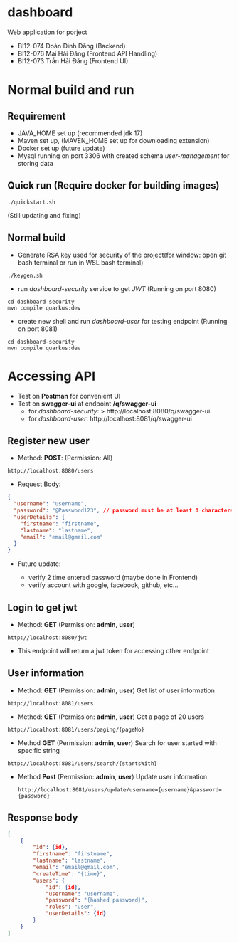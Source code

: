 # dashboard

Web application for porject

- BI12-074 Đoàn Đình Đăng (Backend)
- BI12-076 Mai Hải Đăng (Frontend API Handling)
- BI12-073 Trần Hải Đăng (Frontend UI)

# Normal build and run

## Requirement

- JAVA_HOME set up (recommended jdk 17)
- Maven set up, (MAVEN_HOME set up for downloading extension)
- Docker set up (future update)
- Mysql running on port 3306 with created schema _user-management_ for storing data

## Quick run (Require docker for building images)

```shell script
./quickstart.sh
```

(Still updating and fixing)

## Normal build

- Generate RSA key used for security of the project(for window: open git bash terminal or run in WSL bash terminal)

```shell script
./keygen.sh
```

- run _dashboard-security_ service to get _JWT_ (Running on port 8080)

```shell script
cd dashboard-security
mvn compile quarkus:dev
```

- create new shell and run _dashboard-user_ for testing endpoint (Running on port 8081)

```shell script
cd dashboard-security
mvn compile quarkus:dev
```

# Accessing API

- Test on **Postman** for convenient UI
- Test on **swagger-ui** at endpoint **/q/swagger-ui**
  - for _dashboard-security_: > http://localhost:8080/q/swagger-ui
  - for _dashboard-user_: http://localhost:8081/q/swagger-ui

## Register new user

- Method: **POST**: (Permission: All)

```url
http://localhost:8080/users
```

- Request Body:

```json
{
  "username": "username",
  "password": "@Password123", // password must be at least 8 characters, contain at least 1 uppercase letter, 1 lowercase letter, 1 number and 1 special character
  "userDetails": {
    "firstname": "firstname",
    "lastname": "lastname",
    "email": "email@gmail.com"
  }
}
```

- Future update:

  - verify 2 time entered password (maybe done in Frontend)
  - verify account with google, facebook, github, etc...

## Login to get jwt

- Method: **GET** (Permission: **admin**, **user**)

```url
http://localhost:8080/jwt
```

- This endpoint will return a jwt token for accessing other endpoint

## User information

- Method: **GET** (Permission: **admin**, **user**)
  Get list of user information

```url
http://localhost:8081/users
```

- Method: **GET** (Permission: **admin**, **user**)
  Get a page of 20 users

```url
http://localhost:8081/users/paging/{pageNo}
```

- Method **GET** (Permission: **admin**, **user**)
  Search for user started with specific string

```url
http://localhost:8081/users/search/{startsWith}
```

- Method **Post** (Permission: **admin**, **user**)
  Update user information
  ```
  http://localhost:8081/users/update/username={username}&password={password}
  ```

## Response body

```json
[
    {
        "id": {id},
        "firstname": "firstname",
        "lastname": "lastname",
        "email": "email@gmail.com",
        "createTime": "{time}",
        "users": {
            "id": {id},
            "username": "username",
            "password": "{hashed password}",
            "roles": "user",
            "userDetails": {id}
        }
    }
]
```
